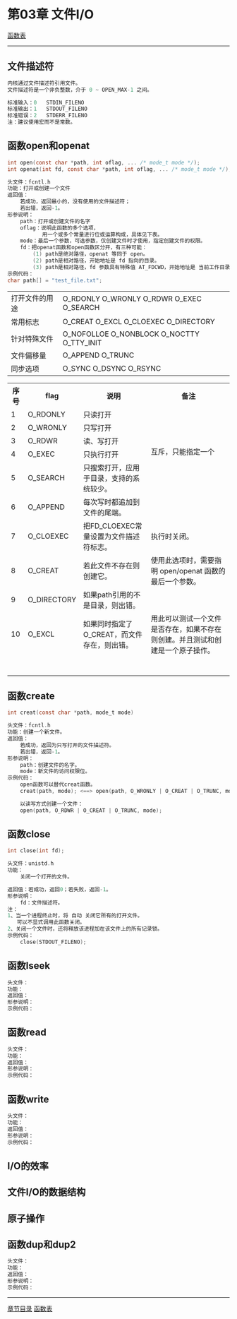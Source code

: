 
# 第03章 文件I/O

[函数表](func.md "本章函数表")

---

## 文件描述符

```c
内核通过文件描述符引用文件。
文件描述符是一个非负整数，介于 0 ~ OPEN_MAX-1 之间。

标准输入：0   STDIN_FILENO
标准输出：1   STDOUT_FILENO
标准错误：2   STDERR_FILENO
注：建议使用宏而不是常数。
```

## 函数open和openat

```c
int open(const char *path, int oflag, ... /* mode_t mode */);
int openat(int fd, const char *path, int oflag, ... /* mode_t mode */);

头文件：fcntl.h
功能：打开或创建一个文件
返回值：
    若成功，返回最小的，没有使用的文件描述符；
    若出错，返回-1。
形参说明：
    path：打开或创建文件的名字
    oflag：说明此函数的多个选项，
           用一个或多个常量进行位或运算构成，具体见下表。
    mode：最后一个参数，可选参数，仅创建文件时才使用，指定创建文件的权限。
    fd：把openat函数和open函数区分开，有三种可能：
        (1) path是绝对路径，openat 等同于 open。
        (2) path是相对路径，开始地址是 fd 指向的目录。
        (3) path是相对路径，fd 参数具有特殊值 AT_FDCWD，开始地址是 当前工作目录。
示例代码：
char path[] = "test_file.txt";
```

<table>
    <tr>
        <td>打开文件的用途</td>
        <td>O_RDONLY O_WRONLY O_RDWR O_EXEC O_SEARCH</td>
    </tr>
    <tr>
        <td>常用标志</td>
        <td>O_CREAT O_EXCL O_CLOEXEC O_DIRECTORY</td>
    </tr>
    <tr>
        <td>针对特殊文件</td>
        <td>O_NOFOLLOE O_NONBLOCK O_NOCTTY O_TTY_INIT</td>
    </tr>
    <tr>
        <td>文件偏移量</td>
        <td>O_APPEND O_TRUNC</td>
    </tr>
    <tr>
        <td>同步选项</td>
        <td>O_SYNC O_DSYNC O_RSYNC</td>
    </tr>
</table>

<table>
    <tr>
        <th>序号</th>
        <th>flag</th>
        <th>说明</th>
        <th>备注</th>
    </tr>
    <tr>
        <td>1</td>
        <td>O_RDONLY</td>
        <td>只读打开</td>
        <td rowspan="5">互斥，只能指定一个</td>
    </tr>
    <tr>
        <td>2</td>
        <td>O_WRONLY</td>
        <td>只写打开</td>
    </tr>
    <tr>
        <td>3</td>
        <td>O_RDWR</td>
        <td>读、写打开</td>
    </tr>
    <tr>
        <td>4</td>
        <td>O_EXEC</td>
        <td>只执行打开</td>
    </tr>
    <tr>
        <td>5</td>
        <td>O_SEARCH</td>
        <td>只搜索打开，应用于目录，支持的系统较少。</td>
    </tr>
    <tr>
        <td>6</td>
        <td>O_APPEND</td>
        <td>每次写时都追加到文件的尾端。</td>
        <td></td>
    </tr>
    <tr>
        <td>7</td>
        <td>O_CLOEXEC</td>
        <td>把FD_CLOEXEC常量设置为文件描述符标志。</td>
        <td>执行时关闭。</td>
    </tr>
    <tr>
        <td>8</td>
        <td>O_CREAT</td>
        <td>若此文件不存在则创建它。</td>
        <td>使用此选项时，需要指明 open/openat 函数的最后一个参数。</td>
    </tr>
    <tr>
        <td>9</td>
        <td>O_DIRECTORY</td>
        <td>如果path引用的不是目录，则出错。</td>
        <td></td>
    </tr>
    <tr>
        <td>10</td>
        <td>O_EXCL</td>
        <td>如果同时指定了O_CREAT，而文件存在，则出错。</td>
        <td>用此可以测试一个文件是否存在，如果不存在则创建。并且测试和创建是一个原子操作。</td>
    </tr>
    <tr>
        <td></td>
        <td></td>
        <td></td>
        <td></td>
    </tr>
    <tr>
        <td></td>
        <td></td>
        <td></td>
        <td></td>
    </tr>
    <tr>
        <td></td>
        <td></td>
        <td></td>
        <td></td>
    </tr>
    <tr>
        <td></td>
        <td></td>
        <td></td>
        <td></td>
    </tr>
    <tr>
        <td></td>
        <td></td>
        <td></td>
        <td></td>
    </tr>
    <tr>
        <td></td>
        <td></td>
        <td></td>
        <td></td>
    </tr>
    <tr>
        <td></td>
        <td></td>
        <td></td>
        <td></td>
    </tr>
</table>

<h2 id=ch_3.4>
    函数create
</h2>

```c
int creat(const char *path, mode_t mode)

头文件：fcntl.h
功能：创建一个新文件。
返回值：
    若成功，返回为只写打开的文件描述符。
    若出错，返回-1。
形参说明：
    path：创建文件的名字。
    mode：新文件的访问权限位。
示例代码：
    open函数可以替代creat函数。
    creat(path, mode); <==> open(path, O_WRONLY | O_CREAT | O_TRUNC, mode);

    以读写方式创建一个文件：
    open(path, O_RDWR | O_CREAT | O_TRUNC, mode);
```

<h2 id=ch_3.5>
    函数close
</h2>

```c
int close(int fd);

头文件：unistd.h
功能：
    关闭一个打开的文件。

返回值：若成功，返回0；若失败，返回-1。
形参说明：
    fd：文件描述符。
注：
1、当一个进程终止时，将 自动 关闭它所有的打开文件。
   可以不显式调用此函数关闭。
2、关闭一个文件时，还将释放该进程加在该文件上的所有记录锁。
示例代码：
    close(STDOUT_FILENO);
```

<h2 id=ch_3.6>
    函数lseek
</h2>

```c
头文件：
功能：
返回值：
形参说明：
示例代码：
```

<h2 id=ch_3.7>
    函数read
</h2>

```c
头文件：
功能：
返回值：
形参说明：
示例代码：
```

<h2 id=ch_3.8>
    函数write
</h2>

```c
头文件：
功能：
返回值：
形参说明：
示例代码：
```

<h2 id=ch_3.9>
    I/O的效率
</h2>



<h2 id=ch_3.10>
    文件I/O的数据结构
</h2>

<h2 id=ch_3.11>
    原子操作
</h2>

<h2 id=ch_3.12>
    函数dup和dup2
</h2>

```c
头文件：
功能：
返回值：
形参说明：
示例代码：
```


---

[章节目录](../../README.md#title_ch03 "返回章节目录")
[函数表](func.md "本章函数表")
